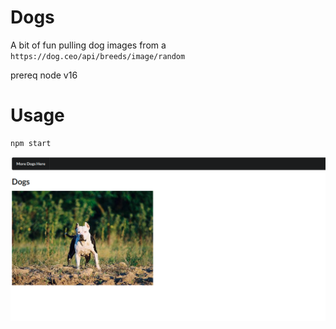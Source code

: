 # Dogs

A bit of fun pulling dog images from a `https://dog.ceo/api/breeds/image/random`

prereq
node v16

# Usage
```bash
npm start
```
![](dogs.png)